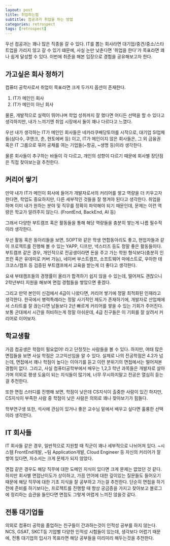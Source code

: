 ```yaml
---
layout: post
title: 취업하는법
subtitle: 컴공과가 취업을 하는 방법
categories: retrospect
tags: [retrospect]
---
```


우선 컴공과는 꽤나 많은 직종을 갈 수 있다. IT를 뽑는 회사라면 대기업/중견/중소/스타트업을 가리지 않고 갈 수 있기 떄문에, 사실 눈만 낮춘다면 '취업을 한다'가 목표라면 꽤나 쉽게 달성할 수 있다. 이번에 취준을 해본 입장으로 경험을 공유해보고자 한다.

## 가고싶은 회사 정하기

컴퓨터 공학사로서 취업이 목표라면 크게 두가지 옵션이 존재한다.

1. IT가 메인인 회사
2. IT가 메인이 아닌 회사

물론, 개발적으로 실력이 뛰어나며 학업 성취까지 잘 했다면 어디든 선택을 할 수 있다고 생각하지만, 내가 느끼기엔 취업 시장에서 둘이 꽤나 다르다고 느꼈다.

우선 내가 생각하는 IT가 메인인 회사들은 네카라쿠배당토야를 시작으로, 대기업 SI업체들(삼다수, 쿠앤크, 춘, 현토에버 등) 이고, IT가 메인이지 않은 회사들은, 그 외 금융권 혹은 IT 그룹으로 묶어 공채를 여는 기업들(~항공, ~생명 등)이라 생각한다.

물론 회사들이 추구하는 바들이 각 다르고, 개인의 성향이 다르기 때문에 회사별 장단점은 직접 찾아보는걸 추천한다.

## 커리어 쌓기

만약 내가 IT가 메인이 회사에 들어가 개발자로서의 커리어를 쌓고 역량을 더 키우고자 한다면, 학업도 중요하지만, 다른 세부적인 것들을 잘 챙겨야 된다고 생각한다. 취업을 하며 이미 내가 원하는 분야 및 직무를 정확히 파악해야 되기 때문인데, 문제는 이런 역량은 학교가 알려주지 않는다. (FrontEnd, BackEnd, AI 등)

그래서 다양한 부트캠프 혹은 활동들을 통해 해당 역량들을 충분히 쌓는게 나름 필수적이라 생각한다.

우선 활동 혹은 동아리들을 보면, SOPT와 같은 학생 연합동아리도 좋고, 현업자들과 같이 프로젝트를 진행해 볼 수 있는 YAPP, 디프만, 넥스터즈 등도 정말 좋은 활동들이다. 부트캠프 같은 경우, 개인적으로 전공생이라면 돈을 주고 가는 학원 형식보다(충분히 인프런 혹은 유데미로 커버 가능), 네이버 부스트캠프, 소프트웨어 마에스트로, 우아한 테크코스/캠프 등 검증된 부트캠프에서 교육을 받는게 더 좋다고 생각한다.

요새 부태캠프들의 경쟁률이 올라가 합격하기 쉽지 않을 수 있는데, 떨어져도 괜찮으니 2학년부터 지원을 해보며 면접 경험들을 쌓았으면 좋겠다.

그리고 만약 본인이 신검에서 4급이 나왔다면, 커리어 쌓기에 정말 최적화된 인재라고 생각한다. 한국에서 병력특례라는 정말 사기적인 제도가 존재하기에, 개발자로 산업체에서 스타트를 잘 끊는다면 남들보다 2년 빠르게 커리어를 쌓을 수 있는 기회가 주어진다. 보통 군대에서 시간을 허비하는게 정말 아쉬운데, 4급 친구들은 이 기회를 잘 살려서 커리어로 이어보자.

## 학교생활

가끔 컴공생은 학점이 필요없어! 라고 단정짓는 사람들을 볼 수 있다. 하지만, 여태 많은 면접들을 보면 사실 학점은 고고익선임을 알 수 있다. 실제로 나의 전공학점은 4.2가 넘는데, 면접에서 꽤나 학점이 높다는 이야기를 듣고 이런 분위기의 면접에서는 떨어져본 경험이 없다. 그리고, 사실 컴퓨터공학부에서 배우는 1,2,3 학년 과목들은 개발자로 살아가며 의외로 평생 도움이 되는 지식들이 많기에, 너무 무시하지말고 전공은 열심히 듣는걸 추천한다.

또한 면접 스터디를 진행해 보면, 학점이 낮은데 CS지식이 출중한 사람이 있긴 하지만, CS지식이 부족한 사람 중 학점이 낮은 사람은 의외로 꽤나 찾아보기가 힘들다.

학부연구생 또한, 석사에 관심이 있거나 좋은 교수님 밑에서 배우고 싶다면 훌륭한 선택이라 생각한다.

## IT 회사들

IT 회사들 같은 경우, 일반적으로 지원할 때 직군이 꽤나 세부적으로 나뉘어져 있다. ~시스템 FrontEnd개발, ~팀 Application개발, Cloud Engineer 등 자신의 커리어가 잘 쌓여 있다면, 자소서는 크게 문제가 되지 않았다.

면접 같은 경우도 해당 직무에 대한 도메인 지식이 있다면 크게 문제는 없었던 것 같다. 하지만 회사별 면접난이도가 상이하고, 가끔 언어에 대한 깊이있는 질문들도 들어오기 때문에 해당 직무에 대한 기초 지식을 잘 공부하고 가는걸 추천한다. 단순히 면접을 하기 전에 준비를 하기보다는, 프로젝트를 진행할 때 항상 궁금증을 가지고 찾아보고 블로그에 정리하는 습관을 들인다면 면접도 그렇게 어렵게 느끼진 않을것 같다.

## 전통 대기업들

의외로 컴퓨터 공학을 졸업하는 친구들이 간과하는것이 인적성 공부를 하지 않는다. NCS, GSAT, SKCT등 기업별 다양한 인적성 시험들이 있는데, 생각보다 어렵기 때문에, 전통 대기업의 입사가 목표라면 해당 공부들을 미리미리 해두는것을 추천한다.
